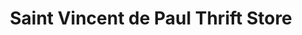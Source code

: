 ---
title: "Saint Vincent de Paul Thrift Store"
url: /greenfield/saint-vincent-de-paul-thrift-store/
shop: Gebrauchtwaren
---